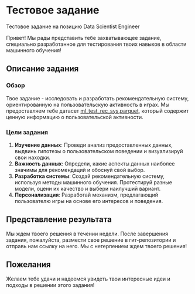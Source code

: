 # Тестовое задание
Тестовое задание на позицию Data Scientist Engineer

Привет! Мы рады представить тебе захватывающее задание, специально разработанное для тестирования твоих навыков в области машинного обучения!

## Описание задания

### Обзор
Твое задание - исследовать и разработать рекомендательную систему, ориентированную на пользовательскую активность в играх. Мы предоставляем тебе датасет [ml_test_rec_sys.parquet](https://github.com/maxbitbit/Test-task/blob/main/ml_test_rec_sys.parquet), который содержит ценную информацию о пользовательской активности.

### Цели задания
1. **Изучение данных**: Проведи анализ предоставленных данных, выдвинь гипотезы о пользовательском поведении и визуализируй свои находки.
2. **Важность данных**: Определи, какие аспекты данных наиболее значимы для рекомендаций и обоснуй свой выбор.
3. **Разработка системы**: Создай рекомендательную систему, используя методы машинного обучения. Протестируй разные модели, оцени их качество и выбери наилучший вариант.
4. **Персонализация**: Разработай механизм, предлагающий пользователю игры на основе его интересов и поведения.

## Представление результата
Мы ждем твоего решения в течении недели. После завершения задания, пожалуйста, размести свое решение в гит-репозитории и отправь нам ссылку на него. Мы с нетерпением ждем твоего решения!

## Пожелания
Желаем тебе удачи и надеемся увидеть твои интересные идеи и подходы в решении этого задания!
